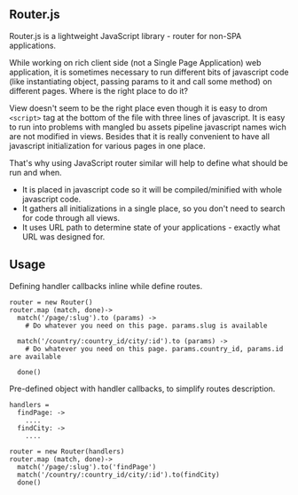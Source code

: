 ## Router.js

Router.js is a lightweight JavaScript library - router for non-SPA applications.

While working on rich client side (not a Single Page Application) web application, it is sometimes necessary to run different
bits of javascript code (like instantiating object, passing params to it and call some method)
on different pages. Where is the right place to do it?

View doesn't seem to be the right place even though it is easy to drom `<script>`
tag at the bottom of the file with three lines of javascript. It is easy to run into problems
with mangled bu assets pipeline javascript names wich are not modified in views. Besides that
it is really convenient to have all javascript initialization for various pages in one place.

That's why using JavaScript router similar will help to define what should be run and when.

  - It is placed in javascript code so it will be compiled/minified with whole javascript code.
  - It gathers all initializations in a single place, so you don't need to search for code through all views.
  - It uses URL path to determine state of your applications - exactly what URL was designed for.


## Usage

Defining handler callbacks inline while define routes.
```
router = new Router()
router.map (match, done)->
  match('/page/:slug').to (params) ->
    # Do whatever you need on this page. params.slug is available

  match('/country/:country_id/city/:id').to (params) ->
    # Do whatever you need on this page. params.country_id, params.id are available

  done()
```

Pre-defined object with handler callbacks, to simplify routes description.
```
handlers =
  findPage: ->
    ....
  findCity: ->
    ....

router = new Router(handlers)
router.map (match, done)->
  match('/page/:slug').to('findPage')
  match('/country/:country_id/city/:id').to(findCity)
  done()
```

